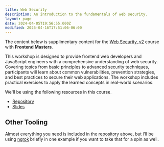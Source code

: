 ```yaml
---
title: Web Security
description: An introduction to the fundamentals of web security.
layout: page
date: 2024-04-05T19:56:55.000Z
modified: 2025-04-16T17:51:06-06:00
---
```


The content below is supplimentary content for the [Web Security, v2](https://frontendmasters.com/courses/web-security-v2/?code=kinney&utm_source=kinney&utm_medium=social&utm_campaign=teacher_coupon) course with **Frontend Masters**.

This workshop is designed to provide frontend web developers and JavaScript engineers with a comprehensive understanding of web security. Covering topics from basic principles to advanced security techniques, participants will learn about common vulnerabilities, prevention strategies, and best practices to secure their web applications. The workshop includes practical exercises to apply the learned concepts in real-world scenarios.

We'll be using the following resources in this course.

- [Repository][repo]
- [Slides](https://speakerdeck.com/stevekinney/web-security-frontend-masters)

[repo]: https://github.com/stevekinney/web-security

## Other Tooling

Almost everything you need is included in the [repository][repo] above, but I'll be using [ngrok](https://ngrok.com/) briefly in one example if you want to take that for a spin as well.

